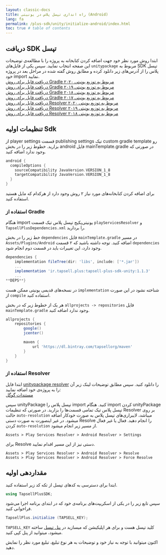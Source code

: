 ```yaml
---
layout: classic-docs
title: راه اندازی تپسل پلاس در یونیتی (Android)
lang: fa
permalink: /plus-sdk/unity/initialize-android/index.html
toc: true # table of contents
---
```



## دریافت SDK تپسل
ابتدا روش مورد نظر خود جهت اضافه کردن کتابخانه به پروژه را با مطالعه‌ی توضیحات این صفحه انتخاب نمایید. سپس یکی از فایل‌های `unitypackage` مربوط به SDK تپسل پلاس را از آدرس‌های زیر دانلود کرده و مطابق روش گفته شده در مراحل بعد در پروژه خود import نمایید.  
[دریافت فایل برای روش Gradle مربوط به توزیع یونیتی ۲۰۲۰](https://github.com/tapsellorg/TapsellPlusSDK-UnitySample2020/releases/download/v2.3/TapsellPlusUnity2020Gradle-v2.3.unitypackage)
\
[دریافت فایل برای روش Gradle مربوط به توزیع یونیتی ۲۰۱۹](https://github.com/tapsellorg/TapsellPlusSDK-UnitySample2019/releases/download/v2.4/TapsellPlusUnity2019EDM-v2.4.unitypackage)
\
[دریافت فایل برای روش Gradle مربوط به توزیع یونیتی ۲۰۱۸](https://github.com/tapsellorg/TapsellPlusSDK-UnitySample2018/releases/download/v2.4/TapsellPlusUnity2018Gradle-v2.4.unitypackage)
\
[دریافت فایل برای روش Gradle مربوط به توزیع یونیتی ۲۰۱۷](https://github.com/tapsellorg/TapsellPlusSDK-UnitySample2017/releases/download/v2.3/TapsellPlusUnity2017Gradle-v2.3.unitypackage)
\
[دریافت فایل برای روش Resolver مربوط به توزیع یونیتی ۲۰۲۰](https://github.com/tapsellorg/TapsellPlusSDK-UnitySample2020/releases/download/v2.3/TapsellPlusUnity2020EDM-v2.3.unitypackage)
\
[دریافت فایل برای روش Resolver مربوط به توزیع یونیتی ۲۰۱۹](https://github.com/tapsellorg/TapsellPlusSDK-UnitySample2019/releases/download/v2.4/TapsellPlusUnity2019Gradle-v2.4.unitypackage)
\
[دریافت فایل برای روش Resolver مربوط به توزیع یونیتی ۲۰۱۸](https://github.com/tapsellorg/TapsellPlusSDK-UnitySample2018/releases/download/v2.4/TapsellPlusUnity2018EDM-v2.4.unitypackage)


## تنظیمات اولیه Sdk
از player settings قسمت publishing settings تیک custom gradle template رو بزارید.
خطوط زیر را در بخش android فایل mainTemplate.gradle در صورتی که وجود ندارد اضافه کنید.

```gradle
android {
  compileOptions {
    sourceCompatibility JavaVersion.VERSION_1_8
    targetCompatibility JavaVersion.VERSION_1_8
  }
}
```

برای اضافه کردن کتابخانه‌های مورد نیاز ۲ روش وجود دارد از هرکدام که مایل هستید استفاده کنید.


### استفاده از Gradle

هنگام import یونیتی‌پکیج تپسل پلاس تیک قسمت `playServicesResolver` و `TapsellPlusDependencies.xml` را بردارید.

خط زیر را در بخش `dependencies` فایل `mainTemplate.gradle` در مسیر `Assets/Plugins/Android` اضافه کنید. توجه داشته باشید که ۲ قسمت `dependencies` وجود دارد، این تغییرات باید در قسمت دوم انجام شود.

```gradle
dependencies {
    implementation fileTree(dir: 'libs', include: ['*.jar'])
    ...
    implementation 'ir.tapsell.plus:tapsell-plus-sdk-unity:1.1.3'
    ...
**DEPS**}
```

در نسخه‌های قدیمی یونیتی ممکن هست `implementation` شناخته نشود در این صورت از `compile` استفاده کنید.  
  
هر یک از خطوط زیر که در بخش `allprojects -> repositories` فایل `mainTemplate.gradle` وجود ندارد اضافه کنید.

```gradle
allprojects {
    repositories {
        google()
        jcenter()

        maven {
            url 'https://dl.bintray.com/tapsellorg/maven'
        }
    }
}
```

### استفاده از Resolver
ابتدا فایل [unitypackage resolver](https://github.com/googlesamples/unity-jar-resolver/releases) را دانلود کنید. سپس مطابق توضیحات لینک زیر آن را به پروژه‌ی خود اضافه نمایید:
\
[مستندات گوگل](https://github.com/googlesamples/unity-jar-resolver#android-resolver-usage) 

سپس unityPackage تپسل پلاس را import کنید.
هنگام import کردن unityPackage تپسل پلاس تیک تمامی قسمت‌ها را بزارید.
در صورتی که تنظیمات Resolver بر روی حالت `auto-resolution` میباشد، لایبراری‌های تپسل پلاس به صورت خودکار اضافه میشود. در غیر اینصورت به صورت دستی Resolve را انجام دهید.
فعال یا غیر فعال کردن `auto-resolution` از مسیر زیر انجام میشود.

```console
Assets > Play Services Resolver > Android Resolver > Settings
```

برای Resolve دستی نیز از این مسیر اقدام نمایید.

```console
Assets > Play Services Resolver > Android Resolver > Resolve
Assets > Play Services Resolver > Android Resolver > Force Resolve
```

## مقداردهی اولیه
ابتدا برای دسترسی به کدهای تپسل از تکه کد زیر استفاده کنید.

```c#
using TapsellPlusSDK;
```

سپس تابع زیر را در یکی از اسکریپت‌های برنامه‌ی خود که در ابتدای برنامه اجرا می‌شود فراخوانی کنید.

```c#
TapsellPlus.initialize (TAPSELL_KEY);
```

`TAPSELL_KEY` کلید تپسل هست و برای هر اپلیکیشن که میسازید در [پنل تپسل](https://dashboard.tapsell.ir/) ساخته میشود، میتوانید از پنل کپی کنید.

اکنون میتوانید با توجه به نیاز خود و توضیحات به هر نوع تبلیغ، تبلیغ مورد نظر را نمایش دهید.
